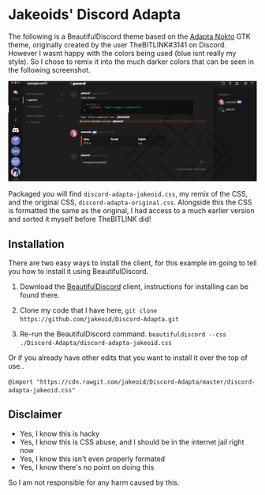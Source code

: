 # Jakeoids' Discord Adapta

The following is a BeautifulDiscord theme based on the [Adapta Nokto](https://github.com/adapta-project/adapta-gtk-theme) GTK theme, originally created by the user TheBITLINK#3141 on Discord. However I wasnt happy with the colors being used (blue isnt really my style). So I chose to remix it into the much darker colors that can be seen in the following screenshot.

![Screenshot](screenshot.png)

Packaged you will find `discord-adapta-jakeoid.css`, my remix of the CSS, and the original CSS, `discord-adapta-original.css`. Alongside this the CSS is formatted the same as the original, I had access to a much earlier version and sorted it myself before TheBITLINK did!

## Installation

There are two easy ways to install the client, for this example im going to tell you how to install it using BeautifulDiscord.

1. Download the [BeautifulDiscord](https://github.com/leovoel/BeautifulDiscord) client, instructions for installing can be found there.

2. Clone my code that I have here,
```git clone https://github.com/jakeoid/Discord-Adapta.git```

3. Re-run the BeautifulDiscord command.
```beautifuldiscord --css ./Discord-Adapta/discord-adapta-jakeoid.css``` 

Or if you already have other edits that you want to install it over the top of use..

```@import "https://cdn.rawgit.com/jakeoid/Discord-Adapta/master/discord-adapta-jakeoid.css"```

## Disclaimer

 - Yes, I know this is hacky
 - Yes, I know this is CSS abuse, and I should be in the internet jail right now
 - Yes, I know this isn't even properly formated
 - Yes, I know there's no point on doing this

So I am not responsible for any harm caused by this.
